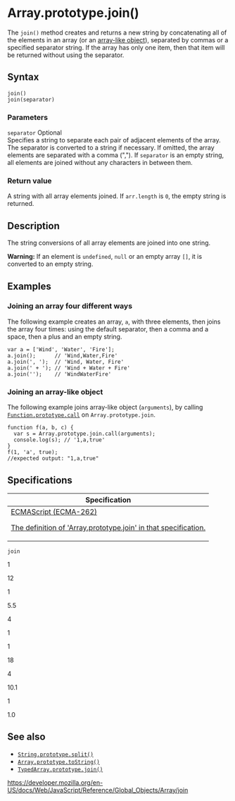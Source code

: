 # Array.prototype.join()

The `join()` method creates and returns a new string by concatenating all of the elements in an array (or an [array-like object](https://developer.mozilla.org/en-US/docs/Web/JavaScript/Guide/Indexed_collections#working_with_array-like_objects)), separated by commas or a specified separator string. If the array has only one item, then that item will be returned without using the separator.

## Syntax

    join()
    join(separator)

### Parameters

`separator` <span class="badge inline optional">Optional</span>  
Specifies a string to separate each pair of adjacent elements of the array. The separator is converted to a string if necessary. If omitted, the array elements are separated with a comma (","). If `separator` is an empty string, all elements are joined without any characters in between them.

### Return value

A string with all array elements joined. If `arr.length` is `0`, the empty string is returned.

## Description

The string conversions of all array elements are joined into one string.

**Warning:** If an element is `undefined`, `null` or an empty array `[]`, it is converted to an empty string.

## Examples

### Joining an array four different ways

The following example creates an array, `a`, with three elements, then joins the array four times: using the default separator, then a comma and a space, then a plus and an empty string.

    var a = ['Wind', 'Water', 'Fire'];
    a.join();      // 'Wind,Water,Fire'
    a.join(', ');  // 'Wind, Water, Fire'
    a.join(' + '); // 'Wind + Water + Fire'
    a.join('');    // 'WindWaterFire'

### Joining an array-like object

The following example joins array-like object (`arguments`), by calling [`Function.prototype.call`](../function/call) on `Array.prototype.join`.

    function f(a, b, c) {
      var s = Array.prototype.join.call(arguments);
      console.log(s); // '1,a,true'
    }
    f(1, 'a', true);
    //expected output: "1,a,true"

## Specifications

<table>
<thead>
<tr class="header">
<th>Specification</th>
</tr>
</thead>
<tbody>
<tr class="odd">
<td>
<a href="https://tc39.es/ecma262/#sec-array.prototype.join">ECMAScript (ECMA-262) 
<br/>

<span class="small">The definition of 'Array.prototype.join' in that specification.</span>
</a>
</td>
</tr>
</tbody>
</table>

`join`

1

12

1

5.5

4

1

1

18

4

10.1

1

1.0

## See also

-   [`String.prototype.split()`](../string/split)
-   [`Array.prototype.toString()`](tostring)
-   [`TypedArray.prototype.join()`](../typedarray/join)

<a href="https://developer.mozilla.org/en-US/docs/Web/JavaScript/Reference/Global_Objects/Array/join" class="_attribution-link">https://developer.mozilla.org/en-US/docs/Web/JavaScript/Reference/Global_Objects/Array/join</a>
